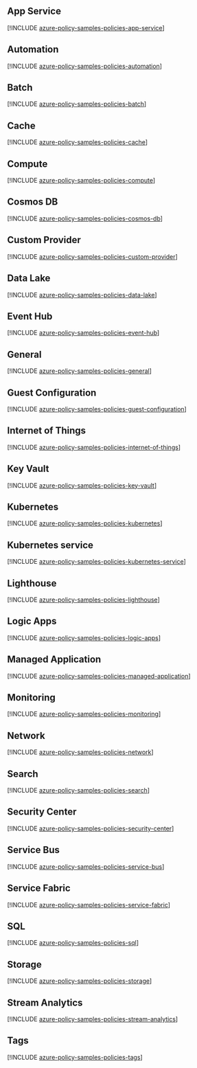 ## App Service

[!INCLUDE [azure-policy-samples-policies-app-service](azure-policy-samples-policies-app-service.md)]

## Automation

[!INCLUDE [azure-policy-samples-policies-automation](azure-policy-samples-policies-automation.md)]

## Batch

[!INCLUDE [azure-policy-samples-policies-batch](azure-policy-samples-policies-batch.md)]

## Cache

[!INCLUDE [azure-policy-samples-policies-cache](azure-policy-samples-policies-cache.md)]

## Compute

[!INCLUDE [azure-policy-samples-policies-compute](azure-policy-samples-policies-compute.md)]

## Cosmos DB

[!INCLUDE [azure-policy-samples-policies-cosmos-db](azure-policy-samples-policies-cosmos-db.md)]

## Custom Provider

[!INCLUDE [azure-policy-samples-policies-custom-provider](azure-policy-samples-policies-custom-provider.md)]

## Data Lake

[!INCLUDE [azure-policy-samples-policies-data-lake](azure-policy-samples-policies-data-lake.md)]

## Event Hub

[!INCLUDE [azure-policy-samples-policies-event-hub](azure-policy-samples-policies-event-hub.md)]

## General

[!INCLUDE [azure-policy-samples-policies-general](azure-policy-samples-policies-general.md)]

## Guest Configuration

[!INCLUDE [azure-policy-samples-policies-guest-configuration](azure-policy-samples-policies-guest-configuration.md)]

## Internet of Things

[!INCLUDE [azure-policy-samples-policies-internet-of-things](azure-policy-samples-policies-internet-of-things.md)]

## Key Vault

[!INCLUDE [azure-policy-samples-policies-key-vault](azure-policy-samples-policies-key-vault.md)]

## Kubernetes

[!INCLUDE [azure-policy-samples-policies-kubernetes](azure-policy-samples-policies-kubernetes.md)]

## Kubernetes service

[!INCLUDE [azure-policy-samples-policies-kubernetes-service](azure-policy-samples-policies-kubernetes-service.md)]

## Lighthouse

[!INCLUDE [azure-policy-samples-policies-lighthouse](azure-policy-samples-policies-lighthouse.md)]

## Logic Apps

[!INCLUDE [azure-policy-samples-policies-logic-apps](azure-policy-samples-policies-logic-apps.md)]

## Managed Application

[!INCLUDE [azure-policy-samples-policies-managed-application](azure-policy-samples-policies-managed-application.md)]

## Monitoring

[!INCLUDE [azure-policy-samples-policies-monitoring](azure-policy-samples-policies-monitoring.md)]

## Network

[!INCLUDE [azure-policy-samples-policies-network](azure-policy-samples-policies-network.md)]

## Search

[!INCLUDE [azure-policy-samples-policies-search](azure-policy-samples-policies-search.md)]

## Security Center

[!INCLUDE [azure-policy-samples-policies-security-center](azure-policy-samples-policies-security-center.md)]

## Service Bus

[!INCLUDE [azure-policy-samples-policies-service-bus](azure-policy-samples-policies-service-bus.md)]

## Service Fabric

[!INCLUDE [azure-policy-samples-policies-service-fabric](azure-policy-samples-policies-service-fabric.md)]

## SQL

[!INCLUDE [azure-policy-samples-policies-sql](azure-policy-samples-policies-sql.md)]

## Storage

[!INCLUDE [azure-policy-samples-policies-storage](azure-policy-samples-policies-storage.md)]

## Stream Analytics

[!INCLUDE [azure-policy-samples-policies-stream-analytics](azure-policy-samples-policies-stream-analytics.md)]

## Tags

[!INCLUDE [azure-policy-samples-policies-tags](azure-policy-samples-policies-tags.md)]

